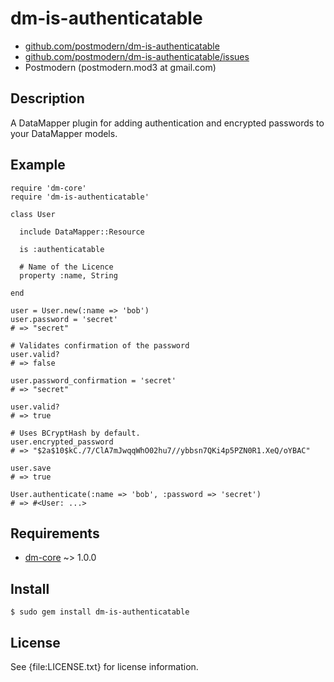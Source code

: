 # dm-is-authenticatable

* [github.com/postmodern/dm-is-authenticatable](http://github.com/postmodern/dm-is-authenticatable)
* [github.com/postmodern/dm-is-authenticatable/issues](http://github.com/postmodern/dm-is-authenticatable/issues)
* Postmodern (postmodern.mod3 at gmail.com)

## Description

A DataMapper plugin for adding authentication and encrypted passwords to
your DataMapper models.

## Example

    require 'dm-core'
    require 'dm-is-authenticatable'
  
    class User
  
      include DataMapper::Resource

      is :authenticatable
    
      # Name of the Licence
      property :name, String
    
    end
  
    user = User.new(:name => 'bob')
    user.password = 'secret'
    # => "secret"

    # Validates confirmation of the password
    user.valid?
    # => false

    user.password_confirmation = 'secret'
    # => "secret"

    user.valid?
    # => true

    # Uses BCryptHash by default.
    user.encrypted_password
    # => "$2a$10$kC./7/ClA7mJwqqWhO02hu7//ybbsn7QKi4p5PZN0R1.XeQ/oYBAC"

    user.save
    # => true

    User.authenticate(:name => 'bob', :password => 'secret')
    # => #<User: ...>

## Requirements

* [dm-core](http://github.com/datamapper/dm-core/) ~> 1.0.0

## Install

    $ sudo gem install dm-is-authenticatable

## License

See {file:LICENSE.txt} for license information.

